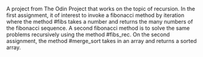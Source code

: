 A project from The Odin Project that works on the topic of recursion. In the first assignment, it of interest to invoke a fibonacci method by iteration where the method #fibs takes a number and returns the many numbers of the fibonacci sequence. A second fibonacci method is to solve the same problems recursively using the method #fibs_rec. On the second assignment, the method #merge_sort takes in an array and returns a sorted array.